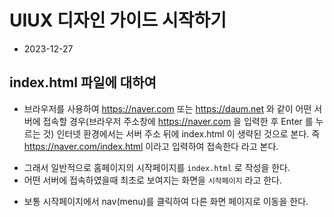 # UIUX 디자인 가이드 시작하기

- 2023-12-27

## index.html 파일에 대하여

- 브라우저를 사용하여 https://naver.com 또는 https://daum.net 와 같이 어떤 서버에 접속할 경우(브라우저 주소창에 https://naver.com 을 입력한 후 Enter 를 누르는 것) 인터넷 환경에서는 서버 주소 뒤에 index.html 이 생략된 것으로 본다. 즉 https://naver.com/index.html 이라고 입력하여 접속한다 라고 본다.

* 그래서 일반적으로 홈페이지의 시작페이지를 `index.html` 로 작성을 한다.
* 어떤 서버에 접속하였을때 최초로 보여지는 화면을 `시작페이지` 라고 한다.

- 보통 시작페이지에서 nav(menu)를 클릭하여 다른 화면 페이지로 이동을 한다.
